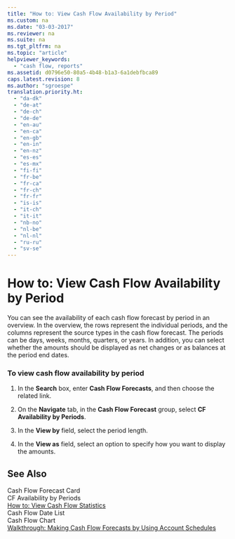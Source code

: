 ```yaml
---
title: "How to: View Cash Flow Availability by Period"
ms.custom: na
ms.date: "03-03-2017"
ms.reviewer: na
ms.suite: na
ms.tgt_pltfrm: na
ms.topic: "article"
helpviewer_keywords: 
  - "cash flow, reports"
ms.assetid: d0796e50-80a5-4b48-b1a3-6a1debfbca89
caps.latest.revision: 8
ms.author: "sgroespe"
translation.priority.ht: 
  - "da-dk"
  - "de-at"
  - "de-ch"
  - "de-de"
  - "en-au"
  - "en-ca"
  - "en-gb"
  - "en-in"
  - "en-nz"
  - "es-es"
  - "es-mx"
  - "fi-fi"
  - "fr-be"
  - "fr-ca"
  - "fr-ch"
  - "fr-fr"
  - "is-is"
  - "it-ch"
  - "it-it"
  - "nb-no"
  - "nl-be"
  - "nl-nl"
  - "ru-ru"
  - "sv-se"
---
```

# How to: View Cash Flow Availability by Period
You can see the availability of each cash flow forecast by period in an overview. In the overview, the rows represent the individual periods, and the columns represent the source types in the cash flow forecast. The periods can be days, weeks, months, quarters, or years. In addition, you can select whether the amounts should be displayed as net changes or as balances at the period end dates.  
  
### To view cash flow availability by period  
  
1.  In the **Search** box, enter **Cash Flow Forecasts**, and then choose the related link.  
  
2.  On the **Navigate** tab, in the **Cash Flow Forecast** group, select **CF Availability by Periods**.  
  
3.  In the **View by** field, select the period length.  
  
4.  In the **View as** field, select an option to specify how you want to display the amounts.  
  
## See Also  
 Cash Flow Forecast Card   
 CF Availability by Periods   
 [How to: View Cash Flow Statistics](../Finance/how-to-view-cash-flow-statistics.md)   
 Cash Flow Date List   
 Cash Flow Chart   
 [Walkthrough: Making Cash Flow Forecasts by Using Account Schedules](../Finance/walkthrough-making-cash-flow-forecasts-by-using-account-schedules.md)
